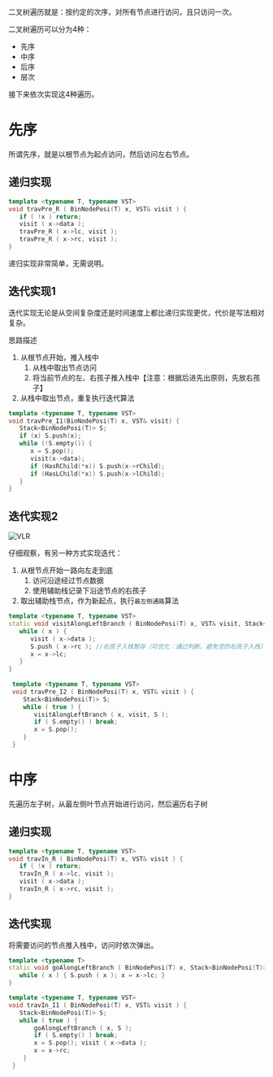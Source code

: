 二叉树遍历就是：按约定的次序，对所有节点进行访问，且只访问一次。

二叉树遍历可以分为4种：
- 先序
- 中序
- 后序
- 层次

接下来依次实现这4种遍历。

# 先序
所谓先序，就是以根节点为起点访问，然后访问左右节点。

## 递归实现
```c++
template <typename T, typename VST>
void travPre_R ( BinNodePosi(T) x, VST& visit ) { 
   if ( !x ) return; 
   visit ( x->data ); 
   travPre_R ( x->lc, visit ); 
   travPre_R ( x->rc, visit ); 
} 
```

递归实现非常简单，无需说明。

## 迭代实现1
迭代实现无论是从空间复杂度还是时间速度上都比递归实现更优，代价是写法相对复杂。

思路描述
1. 从根节点开始，推入栈中
   1. 从栈中取出节点访问
   2. 将当前节点的左、右孩子推入栈中【注意：根据后进先出原则，先放右孩子】
2. 从栈中取出节点，重复执行迭代算法
```c++
template <typename T, typename VST> 
void travPre_I1(BinNodePosi(T) x, VST& visit) { 
   Stack<BinNodePosi(T)> S; 
   if (x) S.push(x); 
   while (!S.empty()) {
      x = S.pop(); 
      visit(x->data); 
      if (HasRChild(*x)) S.push(x->rChild); 
      if (HasLChild(*x)) S.push(x->lChild); 
   } 
} 
```

## 迭代实现2

![VLR](https://pic.imgdb.cn/item/62258eda5baa1a80abeb0ab2.jpg)

仔细观察，有另一种方式实现迭代：
1. 从根节点开始一路向左走到底
   1. 访问沿途经过节点数据
   2. 使用辅助栈记录下沿途节点的右孩子
2. 取出辅助栈节点，作为新起点，执行`最左侧通路`算法

```c++
template <typename T, typename VST> 
static void visitAlongLeftBranch ( BinNodePosi(T) x, VST& visit, Stack<BinNodePosi(T)>& S ) { 
   while ( x ) { 
      visit ( x->data ); 
      S.push ( x->rc ); //右孩子入栈暂存（可优化：通过判断，避免空的右孩子入栈） 
      x = x->lc; 
   } 
} 
  
 template <typename T, typename VST> 
 void travPre_I2 ( BinNodePosi(T) x, VST& visit ) {  
    Stack<BinNodePosi(T)> S;
    while ( true ) { 
       visitAlongLeftBranch ( x, visit, S );
       if ( S.empty() ) break; 
       x = S.pop(); 
    } 
 } 
```

# 中序
先遍历左子树，从最左侧叶节点开始进行访问，然后遍历右子树

## 递归实现
```c++
template <typename T, typename VST> 
void travIn_R ( BinNodePosi(T) x, VST& visit ) { 
   if ( !x ) return; 
   travIn_R ( x->lc, visit ); 
   visit ( x->data ); 
   travIn_R ( x->rc, visit ); 
} 
```

## 迭代实现
将需要访问的节点推入栈中，访问时依次弹出。

```c++
template <typename T> 
static void goAlongLeftBranch ( BinNodePosi(T) x, Stack<BinNodePosi(T)>& S ) { 
   while ( x ) { S.push ( x ); x = x->lc; } 
} 

template <typename T, typename VST> 
void travIn_I1 ( BinNodePosi(T) x, VST& visit ) { 
   Stack<BinNodePosi(T)> S;
   while ( true ) { 
       goAlongLeftBranch ( x, S ); 
       if ( S.empty() ) break;
       x = S.pop(); visit ( x->data ); 
       x = x->rc; 
    } 
 } 
```